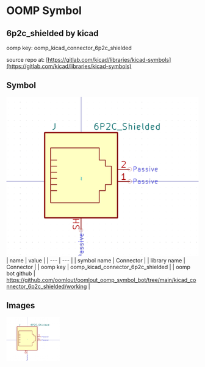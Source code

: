 # OOMP Symbol  
## 6p2c_shielded  by kicad  
  
oomp key: oomp_kicad_connector_6p2c_shielded  
  
source repo at: [https://gitlab.com/kicad/libraries/kicad-symbols](https://gitlab.com/kicad/libraries/kicad-symbols)  
## Symbol  
  
[![working.png](working_600.png)](working.png)  
| name | value | 
| --- | --- | 
| symbol name | Connector | 
| library name | Connector | 
| oomp key | oomp_kicad_connector_6p2c_shielded | 
| oomp bot github | https://github.com/oomlout/oomlout_oomp_symbol_bot/tree/main/kicad_connector_6p2c_shielded/working | 
## Images  
  
[![working.png](working_140.png)](working.png)  
